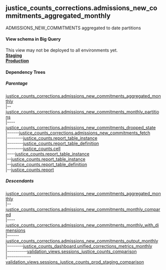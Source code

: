 ## justice_counts_corrections.admissions_new_commitments_aggregated_monthly
ADMISSIONS_NEW_COMMITMENTS aggregated to date partitions

#### View schema in Big Query
This view may not be deployed to all environments yet.<br/>
[**Staging**](https://console.cloud.google.com/bigquery?pli=1&p=recidiviz-staging&page=table&project=recidiviz-staging&d=justice_counts_corrections&t=admissions_new_commitments_aggregated_monthly)
<br/>
[**Production**](https://console.cloud.google.com/bigquery?pli=1&p=recidiviz-123&page=table&project=recidiviz-123&d=justice_counts_corrections&t=admissions_new_commitments_aggregated_monthly)
<br/>

#### Dependency Trees

##### Parentage
[justice_counts_corrections.admissions_new_commitments_aggregated_monthly](../justice_counts_corrections/admissions_new_commitments_aggregated_monthly.md) <br/>
|--[justice_counts_corrections.admissions_new_commitments_monthly_partitions](../justice_counts_corrections/admissions_new_commitments_monthly_partitions.md) <br/>
|----[justice_counts_corrections.admissions_new_commitments_dropped_state](../justice_counts_corrections/admissions_new_commitments_dropped_state.md) <br/>
|------[justice_counts_corrections.admissions_new_commitments_fetch](../justice_counts_corrections/admissions_new_commitments_fetch.md) <br/>
|--------[justice_counts.report_table_instance](../justice_counts/report_table_instance.md) <br/>
|--------[justice_counts.report_table_definition](../justice_counts/report_table_definition.md) <br/>
|--------[justice_counts.cell](../justice_counts/cell.md) <br/>
|----[justice_counts.report_table_instance](../justice_counts/report_table_instance.md) <br/>
|--[justice_counts.report_table_instance](../justice_counts/report_table_instance.md) <br/>
|--[justice_counts.report_table_definition](../justice_counts/report_table_definition.md) <br/>
|--[justice_counts.report](../justice_counts/report.md) <br/>


##### Descendants
[justice_counts_corrections.admissions_new_commitments_aggregated_monthly](../justice_counts_corrections/admissions_new_commitments_aggregated_monthly.md) <br/>
|--[justice_counts_corrections.admissions_new_commitments_monthly_compared](../justice_counts_corrections/admissions_new_commitments_monthly_compared.md) <br/>
|----[justice_counts_corrections.admissions_new_commitments_monthly_with_dimensions](../justice_counts_corrections/admissions_new_commitments_monthly_with_dimensions.md) <br/>
|------[justice_counts_corrections.admissions_new_commitments_output_monthly](../justice_counts_corrections/admissions_new_commitments_output_monthly.md) <br/>
|--------[justice_counts_dashboard.unified_corrections_metrics_monthly](../justice_counts_dashboard/unified_corrections_metrics_monthly.md) <br/>
|----------[validation_views.sessions_justice_counts_comparison](../validation_views/sessions_justice_counts_comparison.md) <br/>
|------------[validation_views.sessions_justice_counts_prod_staging_comparison](../validation_views/sessions_justice_counts_prod_staging_comparison.md) <br/>

